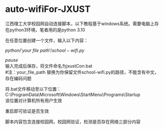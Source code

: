 # auto-wifiFor-JXUST
江西理工大学校园网自动连接脚本，以下教程基于windows系统。需要电脑上存在python3环境，笔者用的是python 3.10  

在任意位置创建一个文件，输入以下内容： 

$python /'your\ file\ path'/school-wifi.py$  

$pause$  
输入完成后保存，将文件命名为jxustCon.bat  
#注：your_file_path 替换为你保留文件school-wifi.py的路径，不能含有中文，存在编码问题  

将.bat文件移动至以下位置：  
     C:\ProgramData\Microsoft\Windows\StartMenu\Programs\Startup  
该位置对计算机所有用户生效  

重启即可验证是否生效  

脚本内容包含连接校园网，校园网验证，检测是否存在网络三部分内容  
